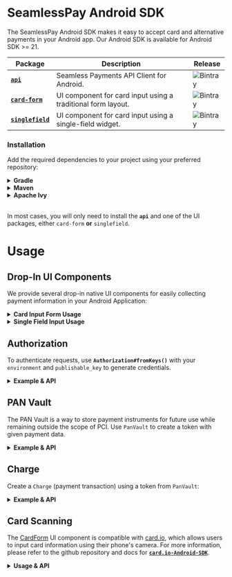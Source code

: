# SeamlessPay Android SDK

The SeamlessPay Android SDK makes it easy to accept card and alternative payments in your Android app. Our Android SDK is available for Android SDK >= 21.

| Package                                                                 | Description                                                  | Release                                                                    |
| ----------------------------------------------------------------------- | ------------------------------------------------------------ | -------------------------------------------------------------------------- |
| [**`api`**](https://bintray.com/seamless-ops/maven/api)                 | Seamless Payments API Client for Android.                    | ![Bintray](https://img.shields.io/bintray/v/seamlesspay/maven/api)         |
| [**`card-form`**](https://bintray.com/seamless-ops/maven/card-form)     | UI component for card input using a traditional form layout. | ![Bintray](https://img.shields.io/bintray/v/seamlesspay/maven/card-form)   |
| [**`singlefield`**](https://bintray.com/seamless-ops/maven/singlefield) | UI component for card input using a single-field widget.     | ![Bintray](https://img.shields.io/bintray/v/seamlesspay/maven/singlefield) |

### Installation

Add the required dependencies to your project using your preferred repository:

<details><summary><strong>Gradle</strong></summary><p>

Add the required dependencies to your project's **`build.gradle`**:

```groovy
dependencies {
  /* API Client */
  implementation 'com.seamlesspay.api:Client:[VERSION]'

  /* Card Form UI */
  implementation 'com.seamlesspay.sdk:CardForm:[VERSION]'

  /* Single Field UI */
  implementation 'com.seamlesspay.ui:Singlefield:[VERSION]'
}
```

_Note: Be sure to replace **`[VERSION]`** with the correct semantic version of package._

</p></details>

<details><summary><strong>Maven</strong></summary><p>

Add the required dependencies to your project's **`pom.xml`**:

```xml
<!-- API Client -->
<dependency>
	<groupId>com.seamlesspay.api</groupId>
	<artifactId>Client</artifactId>
	<version>[VERSION]</version>
	<type>pom</type>
</dependency>

<!-- Card Form UI -->
<dependency>
	<groupId>com.seamlesspay.sdk</groupId>
	<artifactId>CardForm</artifactId>
	<version>[VERSION]</version>
	<type>pom</type>
</dependency>

<!-- Single Field UI -->
<dependency>
	<groupId>com.seamlesspay.ui</groupId>
	<artifactId>Singlefield</artifactId>
	<version>[VERSION]</version>
	<type>pom</type>
</dependency>
```

_Note: Be sure to replace **`[VERSION]`** with the correct semantic version of package._

</p></details>

<details><summary><strong>Apache Ivy</strong></summary><p>

Add the required dependencies to your project's **`ivy.xml`**:

```xml
<!-- API Client -->
<dependency org="com.seamlesspay.api" name="Client" rev="[VERSION]">
	<artifact name="Client" ext="pom"></artifact>
</dependency>

<!-- Card Form UI -->
<dependency org="com.seamlesspay.sdk" name="CardForm" rev="[VERSION]">
	<artifact name="CardForm" ext="pom"></artifact>
</dependency>

<!-- Single Field UI -->
<dependency org="com.seamlesspay.ui" name="Singlefield" rev="[VERSION]">
	<artifact name="Singlefield" ext="pom"></artifact>
</dependency>
```

_Note: Be sure to replace **`[VERSION]`** with the correct semantic version of package._

</p></details><br>

In most cases, you will only need to install the **`api`** and one of the UI packages, either `card-form` **or** `singlefield`.

# Usage

## Drop-In UI Components

We provide several drop-in native UI components for easily collecting payment information in your Android Application:

<details><summary><strong>Card Input Form Usage</strong></summary><p>

<img style="float: right; margin: 1rem; width: 30%;" src="/files/cardform.png"/>

### Card Input Form

The Card Input Form is a drop-in UI layout that can be included in your app making it easy to accept credit and debit cards.

#### Installation

Add the dependency to your `build.gradle`:

```groovy
dependencies {
  implementation 'com.seamlesspay.sdk:CardForm:[VERSION]'
}
```

#### Usage

CardForm is a LinearLayout that you can add to your layout:

```xml
<com.seamlesspay.cardform.view.CardForm
  android:id="@+id/card_form"
  android:layout_width="match_parent"
  android:layout_height="match_parent" />
```

To initialize the view and change which fields are required for the user to enter, use the required field methods and `CardForm#setup(AppCompatActivity activity)`:

```java
CardForm cardForm = (CardForm) findViewById(R.id.card_form);
cardForm.cardRequired(true)
  .expirationRequired(true)
  .cvvRequired(true)
  .postalCodeRequired(true)
  .mobileNumberRequired(false)
  .actionLabel(getString(R.string.purchase))
  .setup(activity);
```

#### CardForm API

The `CardForm` instance exposes several helper methods:

- **`isValid()`**: Checks if `CardForm` input is valid
- **`validate()`**: Validates each required field, shows validation errors
- **`setCardNumberError(String)`**: Sets a custom error messages on given field

Additionally `CardForm` has 4 available event listeners:

- **`setOnCardFormValidListener`**: CardForm has changed state from valid to invalid or invalid to valid
- **`setOnCardFormSubmitListener`**: Called when CardForm should be submitted
- **`setOnFormFieldFocusedListener`**: A field in the form was focused
- **`setOnCardTypeChangedListener`**: The `CardType` has changed

#### Demo

Start with the provided [**`Demo`**](https://github.com/seamlesspay/seamlesspay-android/tree/master/Demo) App for basic setup and usage.

</p></details>

<details><summary><strong>Single Field Input Usage</strong></summary><p>

<img style="float: right; margin: 1rem; width: 30%;" src="/files/singlefield.gif"/>

### Single Field Input

The Card Input Form is a drop-in UI layout that can be included in your app making it easy to accept credit and debit cards.

#### Installation

Add the dependency to your `build.gradle`:

```groovy
dependencies {
  implementation 'com.seamlesspay.ui:Singlefield:[VERSION]'
}
```

#### Usage

The Single Field Input is a drop-in UI widget that can be included in your app making it easy to accept credit and debit cards.

```xml
<?xml version="1.0" encoding="utf-8"?>
<androidx.constraintlayout.widget.ConstraintLayout
  xmlns:android="http://schemas.android.com/apk/res/android"
  xmlns:tools="http://schemas.android.com/tools"
  xmlns:app="http://schemas.android.com/apk/res-auto"
  android:layout_width="match_parent"
  android:layout_height="match_parent"
  app:layout_behavior="@string/appbar_scrolling_view_behavior"
  tools:showIn="@layout/activity_checkout"
  tools:context=".CardActivity">

  <!--  ...  -->

  <com.seamlesspay.ui.view.CardInputWidget
    android:id="@+id/cardInputWidget"
    android:layout_width="match_parent"
    android:layout_height="wrap_content"
    android:layout_marginLeft="20dp"
    android:layout_marginRight="20dp"/>

  <Button
    android:text="Pay"
    android:layout_width="wrap_content"
    android:layout_height="wrap_content"
    android:id="@+id/payButton"
    android:layout_marginTop="20dp"
    app:layout_constraintTop_toBottomOf="@+id/cardInputWidget"
    app:layout_constraintStart_toStartOf="@+id/cardInputWidget"
    app:layout_constraintEnd_toEndOf="@+id/cardInputWidget"/>

  <!--  ...  -->

</androidx.constraintlayout.widget.ConstraintLayout>
```

To access the values in the form, use provided getters for each field:

```java
@Override
protected void onCreate(Bundle savedInstanceState) {
  super.onCreate(savedInstanceState);

  setContentView(R.layout.activity_main);

  Button payButton = findViewById(R.id.payButton);

  mCardInputWidget = (CardInputWidget) findViewById(R.id.cardInputWidget);
  mCardInputWidget.configureForUs();

  payButton.setOnClickListener(new View.OnClickListener() {
    public void onClick(View v) {
      // Executes on main thread after user presses button
      mCardInputWidget.clearFocus();

      CardBuilder cardBuilder = new CardBuilder()
        .accountNumber(mCardInputWidget.getCardNumber())
        .expirationMonth(mCardInputWidget.getExpirationMonth())
        .expirationYear(mCardInputWidget.getExpirationYear())
        .setTxnType(CardBuilder.Keys.CREDIT_CARD_TYPE)
        .billingZip(mCardInputWidget.getPostalCode())
        .cvv(mCardInputWidget.getCvv())
        .verification(true);

      PanVault.tokenize(mSeamlesspayFragment, cardBuilder);
    }
  });

  // ...
```

#### Example

Start with the provided demo [**`DemoSinglefield`**](https://github.com/seamlesspay/seamlesspay-android/tree/master/DemoSingleField) App for a working example with basic setup and usage.

</p></details>

## Authorization

To authenticate requests, use **`Authorization#fromKeys()`** with your `environment` and `publishable_key` to generate credentials.

<details><summary><strong>Example & API</strong></summary><p>

##### Example

```java
import com.seamlesspay.api.SeamlesspayFragment;
import com.seamlesspay.api.Authorization;

public class CardActivity { // ...

  Authorization authorization = Authorization.fromKeys(
    "sandbox",                        // environment
    "pk_XXXXXXXXXXXXXXXXXXXXXXXXXX"   // publishable_key
  );

  mSeamlesspayFragment = SeamlesspayFragment.newInstance(this, authorization);
```

##### API

- **`fromKeys`**: Creates credentials using `environment` and `publishable_key`

</p></details>

## PAN Vault

The PAN Vault is a way to store payment instruments for future use while remaining outside the scope of PCI. Use `PanVault` to create a token with given payment data.

<details><summary><strong>Example & API</strong></summary><p>

##### Example

```java
CardBuilder cardBuilder = new CardBuilder()
  .accountNumber(mCardForm.getCardNumber())
  .expirationMonth(mCardForm.getExpirationMonth())
  .expirationYear(mCardForm.getExpirationYear())
  .setTxnType(CardBuilder.Keys.CREDIT_CARD_TYPE)
  .billingZip(mCardForm.getPostalCode())
  .cvv(mCardForm.getCvv())
  .verification(true);

PanVault.tokenize(mSeamlesspayFragment, cardBuilder);
```

##### API

- **`tokenize`**: Creates a reusable token

Available listeners:

- **`PaymentMethodTokenCreatedListener`**: The `PaymentMethodToken` has been created

</p></details>

## Charge

Create a `Charge` (payment transaction) using a token from `PanVault`:

<details><summary><strong>Example & API</strong></summary><p>

##### Example

```java
CardChargeBulder chargeBulder = new CardChargeBulder()
  .setAmount("1")
  .setCurrency(CardChargeBulder.Keys.CURRENCY_USD)
  .setCapture(true)
  .setToken(token.getToken())
  .setDescription("Demo Android Client Charge")
  .setCvv(mCardForm.getCvv());

Charge.create(mSeamlesspayFragment, chargeBulder);
```

##### `Charge` API

- **`create`**: Creates a charge using provided data

Available listeners:

- **`BaseChargeTokenCreatedListener`**: The `chargeToken` was successfully created

</p></details>

## Card Scanning

The [CardForm](#card-input-form) UI component is compatible with [card.io](https://github.com/card-io/card.io-Android-SDK), which allows users to input card information using their phone's camera. For more information, please refer to the github repository and docs for **[`card.io-Android-SDK`](https://github.com/card-io/card.io-Android-SDK)**.

<details><summary><strong>Usage & API</strong></summary><p>

##### Usage

To use card.io, add the dependency to your `build.gradle`:

```groovy
dependencies {
  api 'io.card:android-sdk:[5.5.0,6.0.0]'
}
```

##### `CardForm` API for card.io

- **`cardForm.isCardScanningAvailable()`**: Checks if `card.io` is available for use
- **`cardForm.scanCard(activity)`**: Initiates a card scan on device

</p></details>

